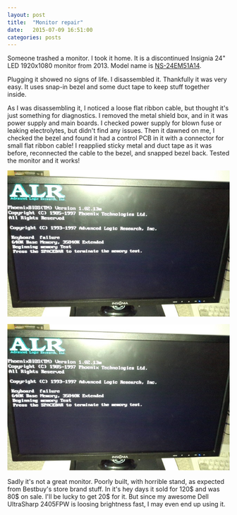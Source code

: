 ```yaml
---
layout: post
title:  "Monitor repair"
date:   2015-07-09 16:51:00
categories: posts
---
```


Someone trashed a monitor. I took it home. It is a discontinued Insignia 24" LED 1920x1080 monitor from 2013.
Model name is [NS-24EM51A14](http://www.insigniaproducts.com/products/computer-speakers-accessories/NS-24EM51A14.html).

Plugging it showed no signs of life. I disassembled it. Thankfully it was very easy.
It uses snap-in bezel and some duct tape to keep stuff together inside.

As I was disassembling it, I noticed a loose flat ribbon cable, but thought it's just something for diagnostics.
I removed the metal shield box, and in it was power supply and main boards. I checked power supply for blown fuse or
leaking electrolytes, but didn't find any issues. Then it dawned on me, I checked the bezel and found it had a control
PCB in it with a connector for small flat ribbon cable! I reapplied sticky metal and duct tape as it was before,
reconnected the cable to the bezel, and snapped bezel back. Tested the monitor and it works!

![POST screen from my ALR Flyer VL 486DX/2 50MHz computer](/img/2015-07-08-monitor-repair-1.jpg)

![Vendor's label on the back](/img/2015-07-08-monitor-repair-1.jpg)

Sadly it's not a great monitor. Poorly built, with horrible stand, as expected from Bestbuy's store brand stuff.
In it's hey days it sold for 120$ and was 80$ on sale. I'll be lucky to get 20$ for it. But since my awesome
Dell UltraSharp 2405FPW is loosing brightness fast, I may even end up using it.
